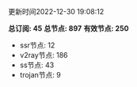 更新时间2022-12-30 19:08:12

**总订阅: 45**
**总节点: 897**
**有效节点: 250**
- ssr节点: 12
- v2ray节点: 186
- ss节点: 43
- trojan节点: 9
